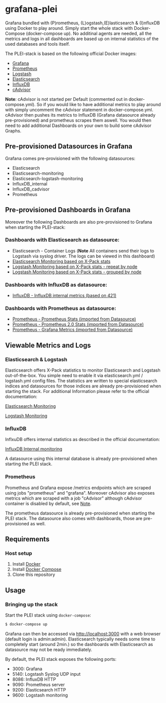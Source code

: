 # grafana-plei
Grafana bundled with (P)rometheus, (L)ogstash,(E)lasticsearch & (I)nfluxDB using Docker to play around. Simply start the whole stack with Docker-Compose (docker-compose up). No additinal agents are needed, all the metrics and logs in all dashboards are based up on internal statistics of the used databases and tools itself.

The PLEI-stack is based on the following official Docker images:

* [Grafana](https://hub.docker.com/r/grafana/grafana/)
* [Prometheus](https://hub.docker.com/r/prom/prometheus/)
* [Logstash](https://www.docker.elastic.co)
* [Elasticsearch](https://www.docker.elastic.co)
* [InfluxDB](https://hub.docker.com/_/influxdb/)
* [cAdvisor](https://hub.docker.com/r/google/cadvisor/)

**Note**:
cAdvisor is not started per Default (commented out in docker-compose.yml). So if you would like to have additional metrics to play around with simply uncomment the cAdvisor statement in docker-compose.yml. cAdvisor then pushes its metrics to InfluxDB (Grafana datasource already pre-provisioned) and prometheus scrapes them aswell. You would then need to add additional Dashboards on your own to build some cAdvisor Graphs.

## Pre-provisioned Datasources in Grafana
Grafana comes pre-provisioned with the following datasources:

- Elasticsearch
- Elasticsearch-monitoring
- Elasticsearch-logstash-monitoring
- InfluxDB_internal
- InfluxDB_cadvisor
- Prometheus

## Pre-provisioned Dashboards in Grafana
Moreover the following Dashboards are also pre-provisioned to Grafana when starting the PLEI-stack:

### Dashboards with Elasticsearch as datasource:
- Elasticsearch - Container Logs (**Note** All containers send their logs to Logstash via syslog driver. The logs can be viewed in this dashboard)
- [Elasticsearch Monitoring based on X-Pack stats](https://grafana.com/dashboards/8642)
- [Logstash Monitoring based on X-Pack stats - repeat by node](
  https://grafana.com/dashboards/8470)
- [Logstash Monitoring based on X-Pack stats - grouped by node](https://grafana.com/dashboards/8467)

### Dashboards with InfluxDB as datasource:
- [InfluxDB - InfluxDB internal metrics (based on 421)](https://grafana.com/dashboards/421)

### Dashboards with Prometheus as datasource:
- [Prometheus  - Prometheus Stats (imported from Datasource)](https://github.com/grafana/grafana/tree/master/public/app/plugins/datasource/prometheus/dashboards/prometheus_stats.json)
- [Prometheus - Prometheus 2.0 Stats (imported from Datasource)](https://github.com/grafana/grafana/tree/master/public/app/plugins/datasource/prometheus/dashboards/prometheus_2_stats.json)
- [Prometheus - Grafana Metrics (imported from Datasource)](https://github.com/grafana/grafana/blob/master/public/app/plugins/datasource/prometheus/dashboards/grafana_stats.json)

## Viewable Metrics and Logs

### Elasticsearch & Logstash
Elasticsearch offers X-Pack statistics to monitor Elasticsearch and Logstash out-of-the-box. You simple need to enable it via elasticsearch.yml / logstash.yml config files. The statistics are written to special elasticsearch indices and datasources for those indices are already pre-provisioned when starting the stack.
For additional Information please refer to the official documentation:

[Elasticsearch Monitoring ](https://www.elastic.co/guide/en/elasticsearch/reference/current/configuring-monitoring.html)

[Logstash Monitoring](https://www.elastic.co/guide/en/logstash/current/configuring-logstash.html)

### InfluxDB
InflxuDB offers internal statistics as described in the official documentation:

[InfluxDB Internal monitoring](https://docs.influxdata.com/influxdb/v1.6/administration/server_monitoring/#internal-monitoring)

A datasource using this internal database is already pre-provisioned when starting the PLEI stack.

### Prometheus
Prometheus and Grafana expose /metrics endpoints which are scraped using jobs "prometheus" and "grafana". Moreover cAdvisor also exposes metrics which are scraped with a job "cAdvisor" although cAdvisor container is disabled by default, see [Note](#grafana-plei).

The prometheus datasource is already pre-provisioned when starting the PLEI stack. The datasource also comes with dashboards, those are pre-provisioned as well.

## Requirements

### Host setup

1. Install [Docker](https://www.docker.com/community-edition#/download)
2. Install [Docker Compose](https://docs.docker.com/compose/install/)
3. Clone this repository

## Usage

### Bringing up the stack

Start the PLEI stack using `docker-compose`:

```bash
$ docker-compose up
```
Grafana can then be accessed via [http://localhost:3000](http://localhost:3000) with a web browser (default login is admin:admin). Elasticsearch typically needs some time to completely start (around 2min.) so the dashboards with Elasticsearch as datasource may not be ready immediately.

By default, the PLEI stack exposes the following ports:
* 3000: Grafana
* 5140: Logstash Syslog UDP input
* 8086: InfluxDB HTTP
* 9090: Prometheus server
* 9200: Elasticsearch HTTP
* 9600: Logstash monitoring  
